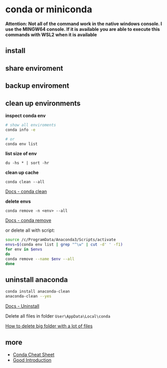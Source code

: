 # conda or miniconda

**Attention: Not all of the command work in the native windows console. I use the MINGW64 console. If it is available you are able to execute this commands with WSL2 when it is available**

## install

## share enviroment

## backup enviroment

## clean up environments

**inspect conda env**
```sh
# show all enviroments
conda info -e

# or
conda env list
```

**list size of env**

``du -hs * | sort -hr``

**clean up cache**

``conda clean --all``

[Docs - conda clean](https://docs.conda.io/projects/conda/en/latest/commands/clean.html)

**delete envs**

``conda remove -n <env> --all``

[Docs - conda remove](https://docs.conda.io/projects/conda/en/latest/commands/remove.html)

or delete all with script:

```sh
source /c/ProgramData/Anaconda3/Scripts/activate
envs=$(conda env list | grep "^\w" | cut -d' ' -f1)
for env in $envs
do
conda remove --name $env --all
done
```

## uninstall anaconda

```sh
conda install anaconda-clean
anaconda-clean --yes
```

[Docs - Uninstall](https://docs.anaconda.com/anaconda/install/uninstall/)

Delete all files in folder ``User\AppData\Local\conda``

[How to delete big folder with a lot of files](https://www.ghacks.net/2017/07/18/how-to-delete-large-folders-in-windows-super-fast/)



## more
* [Conda Cheat Sheet](https://docs.conda.io/projects/conda/en/latest/_downloads/843d9e0198f2a193a3484886fa28163c/conda-cheatsheet.pdf)
* [Good Introduction](https://towardsdatascience.com/a-guide-to-conda-environments-bc6180fc533)


